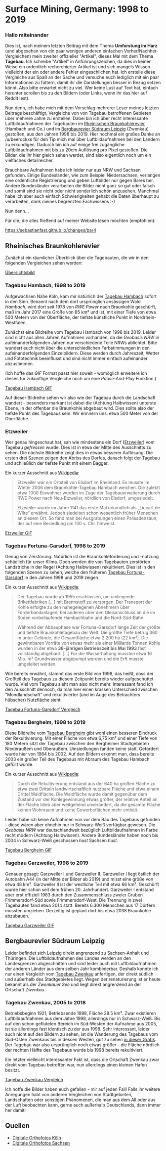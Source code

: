 # Surface Mining, Germany: 1998 to 2019

### Hallo miteinander

Dies ist, nach meinem letzten Beitrag mit dem Thema **Umforstung im Harz** (und abgesehen von ein paar wenigen anderen einfachen Vorher/Nachher-Vergleichen) mein zweiter offizieller "Artikel", dieses Mal mit dem Thema **Tagebau**. Ich schreibe "Artikel" in Anführungszeichen, da dies in keiner Weise ein ordentlich recherchierter Artikel ist und sich mangels Wissen vielleicht der ein oder andere Fehler eingeschlichen hat. Ich erstelle diese Vergleiche aus Spaß an der Sache und versuche euch lediglich mit ein paar Informationen zu füttern, damit ihr die Darstellungen besser in Bezug setzen könnt. Also bitte erwartet nicht zu viel. Wer keine Lust auf Text hat, einfach herunter scrollen bis zu den Bildern (oder Links, wenn ihr das hier auf Reddit lest).

Nun denn, ich habe mich mit dem Vorschlag mehrerer Leser meines letzten Beitrags beschäftigt, Vergleiche von von Tagebau betroffenen Gebieten über mehrere Jahre zu erstellen. Dabei bin ich über recht interessante Luftbildaufnahmen der Tagebauten im [Rheinischen Braunkohlerevier](https://de.wikipedia.org/wiki/Rheinisches_Braunkohlerevier) (Hambach und Co.) und im [Bergbaurevier Südraum Leipzig](https://de.wikipedia.org/wiki/Bergbaurevier_S%C3%BCdraum_Leipzig) (Zwenkau) gestoßen, aus den Jahren 1998 bis 2019. Hier nochmal ein großes Danke an /u/beerockxs für den Tip mich mal über Luftbildaufnahmen bei den Ländern zu erkundigen. Dadurch bin ich auf einige frei zugängliche Luftbildaufnahmen mit bis zu 20cm Auflösung pro Pixel gestoßen. Die Bilder, die ihr hier gleich sehen werdet, sind also eigentlich noch um ein vielfaches detailreicher.

Brauchbare Aufnahmen habe ich leider nur aus NRW und Sachsen gefunden. Einige Bundesländer, wie zum Beispiel Niedersachsen, verlangen eine ordentliche Registrierung und geben Luftbilder nur gegen Bares her. Andere Bundesländer verarbeiten die Bilder nicht ganz so gut oder falsch und somit sind sie nicht oder nicht sonderlich schön anzusehen. Manchmal habe ich aber auch einfach Schwierigkeiten gehabt die Daten überhaupt zu verarbeiten, dank meines begrenzten Fachwissens :-)

Nun denn...

Für die, die alles fließend auf meiner Website lesen möchten (empfohlen): 

https://sebastianfast.github.io/changes/ba/4

## Rheinisches Braunkohlerevier

Zunächst ein räumlicher Überblick über die Tagebauten, die wir in den folgenden Vergleichen sehen werden:

[Übersichtsbild](https://sebastianfast.github.io/changes/ba/4/koeln-uebersicht.jpg)

### Tagebau Hambach, 1998 to 2019

Aufgewachsen Nähe Köln, kam mir natürlich der [Tagebau Hambach](https://en.wikipedia.org/wiki/Hambach_surface_mine) sofort in den Sinn. Benannt nach dem dort ursprünglich ansässigen Wald *Hambach*, wird dort seit 1978 von *RWE Power* nach Braunkohle geschürft, maß im Jahr 2017 eine Größe von 85 km² und ist, mit einer Tiefe von etwa 500 Metern von der Oberfläche, der tiefste künstliche Punkt in Nordrhein-Westfalen.

Zunächst eine Bildreihe vom Tagebau Hambach von 1998 bis 2019. Leider sind nicht aus allen Jahren Aufnahmen vorhanden, da die *Geobasis NRW* in aufeinanderfolgenden Jahren nur verschiedene Teile NRWs ablichtet. Bitte wundert euch nicht über die unterschiedlichen Farbstimmungen in den aufeinanderfolgenden Einzelbildern. Diese werden durch Jahreszeit, Wetter und Fototechnik beeinflusst und sind nicht immer einfach aufeinander abzustimmen.

(Ich hoffe das *GIF* Format passt hier soweit - womöglich erweitere ich dieses für zukünftige Vergleiche noch um eine *Pause-And-Play* Funktion.)

[Tagebau Hambach GIF](https://sebastianfast.github.io/changes/ba/4/hambach.gif)

Auf dieser Bildreihe sehen wir also wie der Tagebau durch die Landschaft wandert - besonders markant ist dabei die (Achtung Halbwissen) unterste Ebene, in der offenbar die Braunkohle abgebaut wird. Dies sollte also der tiefste Punkt des Tagebaus sein. Wir erinnern uns: etwa 500 Meter von der Oberfläche.

### Etzweiler

Wer genau hingeschaut hat, sah wie mindestens ein Dorf ([Etzweiler](https://de.wikipedia.org/wiki/Etzweiler)) vom Tagebau *gefressen* wurde. Dies ist in etwa der Mitte des Ausschnitts zu sehen. Die nächste Bildreihe zeigt dies in etwas besserer Auflösung. Die ersten drei Szenen zeigen den Abriss des Dorfes, danach folgt der Tagebau und schließlich der tiefste Punkt mit einem Bagger.

Ein kurzer Ausschnitt aus [Wikipedia](https://de.wikipedia.org/wiki/Etzweiler):

> Etzweiler war ein Ortsteil von Elsdorf im Rheinland. Es musste im Winter 2006 dem Braunkohle-Tagebau Hambach weichen. Die zuletzt etwa 1000 Einwohner wurden im Zuge der Tagebauerweiterung durch RWE Power nach Neu-Etzweiler, nördlich von Elsdorf, umgesiedelt.
> 
> Etzweiler wurde im Jahre 1141 das erste Mal urkundlich als „Liucart de Wilre“ erwähnt. Jedoch siedelten schon wesentlich früher Menschen an diesem Ort. So fand man bei Ausgrabungen einen Palisadenzaun, der auf eine Besiedlung um 100 v. Chr. hinweist.

[Etzweiler GIF](https://sebastianfast.github.io/changes/ba/4/etzweiler.gif)

### Tagebau Fortuna-Garsdorf, 1998 to 2019

Genug von Zerstörung. Natürlich ist die Braunkohleförderung und -nutzung schädlich für unser Klima. Doch werden die von Tagebauten zerstörten Landstriche in der Regel (Achtung Halbwissen) rekultiviert. Dies ist in den folgenden Szenen zu sehen, welche den früheren [Tagebau Fortuna-Garsdorf](https://de.wikipedia.org/wiki/Tagebau_Fortuna-Garsdorf) in den Jahren 1998 und 2019 zeigen. 

Ein kurzer Ausschnitt aus [Wikipedia](https://de.wikipedia.org/wiki/Tagebau_Fortuna-Garsdorf):

> Der Tagebau wurde ab 1955 erschlossen, um umliegende Brikettfabriken [...] mit Brennstoff zu versorgen. Der Transport der Kohle erfolgte zu den nahegelegenen Abnehmern über Förderbandanlagen, bei anderen über den Gleisanschluss an die im Süden vorbeilaufende Hambachbahn und die Nord-Süd-Bahn.
>
>Während der Abbauphase war Fortuna-Garsdorf lange Zeit der größte und tiefste Braunkohletagebau der Welt. Die größte Tiefe betrug 360 m unter Gelände, die Gesamtfläche etwa 2.200 ha (22 km²). Die gewinnbaren Vorräte von etwas mehr als einer Milliarde Tonnen Kohle wurden in der etwa **38-jährigen Betriebszeit bis Mai 1993** fast vollständig abgebaut. [...] Für die Wasserhaltung mussten etwa 16 Mio. m³ Grundwasser abgepumpt werden und die Erft musste umgeleitet werden.

Wie bereits erwähnt, stammt das erste Bild von 1998, das heißt, dass der Großteil des Tagebaus zu diesem Zeitpunkt bereits wieder aufgeschüttet wurde. Viel vom Tagebau sieht man also nicht mehr. Interessant fand ich den Ausschnitt dennoch, da man hier einen krassen Unterschied zwischen "Mondlandschaft" und rekultivierter (und im Auge des Betrachters hübscher) Nutzfläche sieht.

[Tagebau Fortuna-Garsdorf Vergleich](https://sebastianfast.github.io/changes/ba/4/only/fortuna-garsdorf)

### Tagebau Bergheim, 1998 to 2019

Diese Bildreihe vom [Tagebau Bergheim](https://de.wikipedia.org/wiki/Tagebau_Bergheim) gibt wohl einen besseren Eindruck der Rekultivierung. Mit einer Fläche von etwa 6,75 km² und einer Tiefe von 180 Metern sitzt der Tagebau zwischen den Bergheimer Stadtgebieten Niederaußem und Oberaußem. Umsiedlungen fanden keine statt. Gefördert wurde hier von 1984 bis 2002. Auf den Bildern erkennt man, dass bereits 2003 ein großer Teil des Tagebaus mit Abraum des Tagebau Hambach gefüllt wurde.

Ein kurzer Ausschnitt aus [Wikipedia](https://de.wikipedia.org/wiki/Tagebau_Bergheim):

> Durch die Rekultivierung entstand aus der 640 ha großen Fläche zu etwa zwei Dritteln landwirtschaftlich nutzbare Fläche und etwa einem Drittel Waldfläche. Die Waldfläche wurde damit gegenüber dem Zustand vor der Kohlegewinnung etwas größer, der relative Anteil an der Fläche blieb aber weitgehend unverändert, da die gesamte Fläche keinen Wohnraum und keine Gewerbeflächen mehr enthält.

Leider habe ich keine Aufnahmen von vor dem Bau des Tagebaus gefunden - diese wären aber ohnehin nur in Schwarz-Weiß verfügbar gewesen. Die *Geobasis NRW* war deutschlandweit bezüglich Luftbildaufnahmen in Farbe recht modern (Achtung Halbwissen). Andere Bundesländer haben noch bis 2004 in Schwarz-Weiß geschossen *hust* Sachsen *hust*.

[Tagebau Bergheim GIF](https://sebastianfast.github.io/changes/ba/4/bergheim.gif)

### Tagebau Garzweiler, 1998 to 2019

Genauer gesagt: Garzweiler I und Garzweiler II. Garzweiler I liegt östlich der Autobahn A44 (in der Mitte der Bilder ab 2019) und misst eine größe von etwa 48 km². Garzweiler II ist der westliche Teil mit etwa 66 km². Geschürft wurde hier schon seit dem frühen 20. Jahrhundert. Garzweiler I entstand aber erst offiziell 1983 durch den Zusammenschluss zweier Gruben Frimmersdorf-Süd sowie Frimmersdorf-West. Die Trennung in zwei Tagebauten fand etwa 2014 statt. Bereits 6.300 Menschen aus 17 Dörfern mussten umziehen. Derzeitig ist geplant dort bis etwa 2038 Braunkohle abzubauen.

[Tagebau Garzweiler GIF](https://sebastianfast.github.io/changes/ba/4/garzweiler.gif)

## Bergbaurevier Südraum Leipzig

Leider befindet sich Leipzig direkt angrenzend zu Sachsen-Anhalt und Thüringen. Die Luftbildaufnahmen des Landes werden an den Landesgrenzen abgeschnitten und sind leider auch mit Luftbildaufnahmen der anderen Länder aus dem selben Jahr kombinierbar. Deshalb konnte ich nur einen Vergleich vom [Tagebau Zwenkau](https://de.wikipedia.org/wiki/Tagebau_Zwenkau) anfertigen, der direkt südlich und außerhalb des Stadtgebietes liegt. Wegen der renaturierung ist er heute bekannt als der *Zwenkauer See* und liegt direkt angrenzend an der Ortschaft *Zwenkau*.

### Tagebau Zwenkau, 2005 to 2018

Betriebsbeginn 1921, Betriebsende 1998, Fläche 28.5 km². Zwar existieren Luftbildaufnahmen aus dem Jahre 1998, allerdings nur in Schwarz-Weiß. Bis auf den schon gefluteten Bereich im Süd-Westen der Aufnahme aus 2005, ist sie allerdings fast identisch zu der aus 1998. Sehr interessant, leider auch nicht auf den Bildern zu sehen, ist die Wanderung des Tagebaus vom Süd-Osten Zwenkaus bis in dessen Westen, gut zu sehen [in dieser Grafik](https://de.wikipedia.org/wiki/Tagebau_Zwenkau#/media/Datei:Tagebauverlauf_Zwenkau.jpg). Der Tagebau war also ursprünglich noch etwas größer - die Fläche nördlich der rechten Hälfte des Tagebaus wurde bis 1998 bereits rekultiviert.

Ein letzter vielleicht interessanter Fakt ist, dass die Ortschaft Zwenkau zwar direkt vom Tagebau betroffen war, nun allerdings einen kleinen Hafen besitzt.

[Tagebau Zwenkau Vergleich](https://sebastianfast.github.io/changes/ba/4/only/zwenkau)

Ich hoffe die Bilder haben euch gefallen - mir auf jeden Fall! Falls ihr weitere Anregungen habt von anderen Vergleichen von Stadtgebieten, Landschaften oder sonstigen Phänomenen, die man aus dem All oder aus der Luft beobachten kann, gerne auch außerhalb Deutschlands, dann immer her damit!

## Quellen

- [Digitale Orthofotos Köln](https://www.bezreg-koeln.nrw.de/brk_internet/geobasis/luftbildinformationen/aktuell/digitale_orthophotos/index.html)
- [Digitale Orthofotos Sachsen](https://www.landesvermessung.sachsen.de/luftbild-produkte-4982.html)